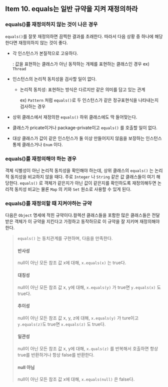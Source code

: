 ## Item 10. equals는 일반 규약을 지켜 재정의하라

### equals()를 재정의하지 않는 것이 나은 경우

`equals()`를 잘못 재정의하면 끔찍한 결과를 초래한다. 따라서 다음 상황 중 하나에 해당한다면 재정의하지 않는 것이 좋다.

* 각 인스턴스가 본질적으로 고유하다.

  : 값을 표현하는 클래스가 아닌 동작하는 개체를 표현하는 클래스인 경우 ex) `Thread`

* 인스턴스의 논리적 동치성을 검사할 일이 없다.

  * 논리적 동치성: 표현하는 방식은 다르지만 같은 의미를 담고 있는 관계

    ex) `Pattern` 처럼 `equals()`로 두 인스턴스가 같은 정규표현식을 나타내는지 검사하는 경우

* 상위 클래스에서 재정의한 `equals()` 하위 클래스에도 딱 들어맞는다.

* 클래스가 pricate이거나 package-private이고 `equals()` 를 호출할 일이 없다.

* 대상 클래스가 값이 같은 인스턴스가 둘 이상 만들어지지 않음을 보장하는 인스턴스 통제 클래스거나 `Enum` 이다.



### equals()를 재정의해야 하는 경우

객체 식별성이 아닌 논리적 동치성을 확인해야 하는데, 상위 클래스의 `equals()` 는 논리적 동치성을 비교하지 않을 때다. 주로 `Integer` 나 `String` 같은 값 클래스들이 여기 해당한다. `equals()` 로 객체가 같은지가 아닌 값이 같은지를 확인하도록 재정의해두면 논리적 동치성 비교는 물론 `Map` 의 키와 `Set` 원소로 사용할 수 있게 된다.



### equals()를 재정의할 때 지켜야하는 규약

다음은 `Object` 명세에 적힌 규약이다.컬렉션 클래스들을 포함한 많은 클래스들은 전달받은 객체가 이 규약을 지킨다고 가정하고 동작하므로 이 규약을 잘 지키며 재정의해야 한다.

> `equals()` 는 동치관계를 구현하며, 다음을 만족한다.
>
> #### 반사성
>
> null이 아닌 모든 참조 값 x에 대해, `x.equals(x)` 는 true다.
>
> 
>
> #### 대칭성
>
> null이 아닌 모든 참조 값 x, y에 대해, `x.equals(y)` 가 true면 `y.equals(x)` 도 true다. 
>
> 
>
> #### 추이성
>
> null이 아닌 모든 참조 값 x, y, z에 대해, `x.equals(y)` 가 ture이고 `y.equals(z)`도 true면 `x.equals(z)` 도 true다.
>
> 
>
> #### 일관성
>
> null이 아닌 모든 참조 값 x, y에 대해, `x.quals(z)` 를 반복해서 호출하면 항상 true를 반환하거나 항상 false를 반환한다.
>
> 
>
> #### null 아님
>
> null이 아닌 모든 참조 값 x에 대해, `x.equals(null)` 은 false다.